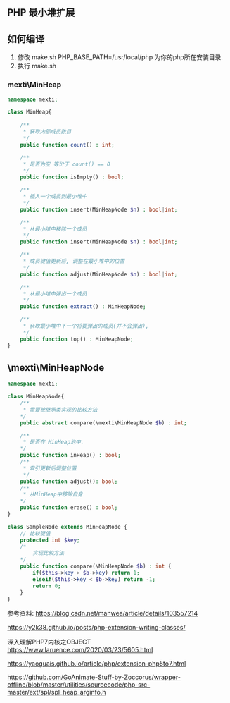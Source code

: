 ## PHP 最小堆扩展


## 如何编译

1. 修改 make.sh PHP_BASE_PATH=/usr/local/php 为你的php所在安装目录.
2. 执行 make.sh


### mexti\MinHeap

```php
namespace mexti;

class MinHeap{
    
    /**
     * 获取内部成员数目
     */
    public function count() : int;

    /**
     * 是否为空 等价于 count() == 0
     */
    public function isEmpty() : bool;

    /**
     * 插入一个成员到最小堆中
     */
    public function insert(MinHeapNode $n) : bool|int;

    /**
     * 从最小堆中移除一个成员
     */
    public function insert(MinHeapNode $n) : bool|int;

    /**
     * 成员键值更新后, 调整在最小堆中的位置
     */
    public function adjust(MinHeapNode $n) : bool|int;

    /**
     * 从最小堆中弹出一个成员
     */
    public function extract() : MinHeapNode;

    /**
     * 获取最小堆中下一个将要弹出的成员(并不会弹出),
     */
    public function top() : MinHeapNode;
}
```
## \mexti\MinHeapNode

```php
namespace mexti;

class MinHeapNode{
    /**
     * 需要被继承类实现的比较方法
    */
    public abstract compare(\mexti\MinHeapNode $b) : int;

    /**
     * 是否在 MinHeap池中.
    */
    public function inHeap() : bool;
    /**
     * 索引更新后调整位置
     */
    public function adjust(): bool;
    /**
     * 从MinHeap中移除自身
    */
    public function erase() : bool;
}

class SampleNode extends MinHeapNode {
    // 比较键值
    protected int $key;
    /*
        实现比较方法
    */
    public function compare(\MinHeapNode $b) : int {
        if($this->key > $b->key) return 1;
        elseif($this->key < $b->key) return -1;
        return 0;
    }
} 
```

参考资料:
https://blog.csdn.net/manwea/article/details/103557214

https://y2k38.github.io/posts/php-extension-writing-classes/

深入理解PHP7内核之OBJECT
https://www.laruence.com/2020/03/23/5605.html

https://yaoguais.github.io/article/php/extension-php5to7.html

https://github.com/GoAnimate-Stuff-by-Zoccorus/wrapper-offline/blob/master/utilities/sourcecode/php-src-master/ext/spl/spl_heap_arginfo.h
